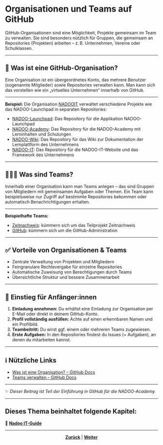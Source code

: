 # Organisationen und Teams auf GitHub

GitHub-Organisationen sind eine Möglichkeit, Projekte gemeinsam im Team zu verwalten. Sie sind besonders nützlich für Gruppen, die gemeinsam an Repositories (Projekten) arbeiten – z. B. Unternehmen, Vereine oder Schulklassen.

---

## 👥 Was ist eine GitHub-Organisation?

Eine Organisation ist ein übergeordnetes Konto, das mehrere Benutzer (sogenannte Mitglieder) sowie Repositories verwalten kann. Man kann sich das vorstellen wie ein „virtuelles Unternehmen“ innerhalb von GitHub.

---

**Beispiel:** Die Organisation [NADOOIT](https://github.com/NADOOIT) verwaltet verschiedene Projekte wie das NADOO-Launchpad in separaten Repositories:

- [NADOO-Launchpad](https://github.com/NADOOIT/NADOO-Launchpad): Das Repository für die Applikation NADOO-Launchpad
- [NADOO-Academy](https://github.com/NADOOIT/NADOO-Academy): Das Repository für die NADOO-Academy mit Lerninhalten und Schulungen
- [NADOO-Wiki](https://github.com/NADOOIT/NADOO-Wiki): Das Repository für das Wiki zur Dokumentation der Lernplattform des Unternehmens
- [NADOO-IT](https://github.com/NADOOIT/NADOO-IT): Das Repository für die NADOO-IT-Website und das Framework des Unternehmens

---

## 🧑‍🤝‍🧑 Was sind Teams?

Innerhalb einer Organisation kann man Teams anlegen – das sind Gruppen von Mitgliedern mit gemeinsamen Aufgaben oder Themen. Ein Team kann beispielsweise nur Zugriff auf bestimmte Repositories bekommen oder automatisch Benachrichtigungen erhalten.

---

**Beispielhafte Teams:**

- [Zeitnachweis](https://github.com/orgs/NADOOIT/teams/zeitnachweis): kümmern sich um das Teilprojekt Zeitnachweis
- [GitHub](https://github.com/orgs/NADOOIT/teams/github): kümmern sich um die GitHub-Administration

---

## ✅ Vorteile von Organisationen & Teams

- Zentrale Verwaltung von Projekten und Mitgliedern
- Feingranulare Rechtevergabe für einzelne Repositories
- Automatische Zuweisung von Berechtigungen durch Teams
- Übersichtliche Struktur und bessere Zusammenarbeit

---

## 🚀 Einstieg für Anfänger:innen

1. **Einladung annehmen:** Du erhältst eine Einladung zur Organisation per E-Mail oder direkt in deinem GitHub-Konto.
2. **Profil vollständig ausfüllen:** Achte auf einen erkennbaren Namen und ein Profilbild.
3. **Teambeitritt:** Du wirst ggf. einem oder mehreren Teams zugewiesen.
4. **Erste Aufgaben:** In den Repositories findest du Issues (= Aufgaben), an denen du mitarbeiten kannst.

---

## ℹ️ Nützliche Links

- [Was ist eine Organisation? – GitHub Docs](https://docs.github.com/de/organizations/collaborating-with-groups-in-organizations/about-organizations)
- [Teams verwalten – GitHub Docs](https://docs.github.com/de/organizations/organizing-members-into-teams/about-teams)

---
✨ *Dieser Beitrag ist Teil der Einführung in GitHub für die NADOO-Academy.*

---

**Dieses Thema beinhaltet folgende Kapitel:**
---

🔹 [**Nadoo IT-Guide**](/docs/01-organisation/02-zeit_und_ausbildungsnachweise/01-beispiele/README.md) </br>

---

<p align="center">
<a href="/docs/04-tools/01-github/08-markdown/README.md"><strong>Zurück</strong></a> | 
<a href="/docs/04-tools/01-github/10-github-einfuehrung/README.md"><strong>Weiter</strong></a>
</p>